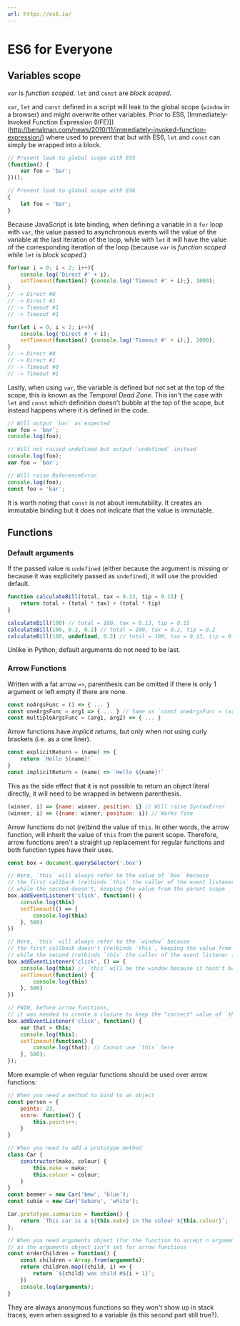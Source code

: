 ```yaml
---
url: https://es6.io/
---
```


# ES6 for Everyone

## Variables scope

`var` is *function scoped*. `let` and `const` are *block scoped*.

`var`, `let` and `const` defined in a script will leak to the global scope (`window` in a browser) and might overwrite other variables. Prior to ES6, [Immediately-Invoked Function Expression (IIFE)])(http://benalman.com/news/2010/11/immediately-invoked-function-expression/) where used to prevent that but with ES6, `let` and `const` can simply be wrapped into a block.

```js
// Prevent leak to global scope with ES5
(function() {
    var foo = 'bar';
})();

// Prevent leak to global scope with ES6
{
    let foo = 'bar';
}
```

Because JavaScript is late binding, when defining a variable in a `for` loop with `var`, the value passed to asynchronous events will the value of the variable at the last iteration of the loop, while with `let` it will have the value of the corresponding iteration of the loop (because `var` is *function scoped* while `let` is *block scoped*.)

```js
for(var i = 0; i < 2; i++){
    console.log('Direct #' + i);
    setTimeout(function() {console.log('Timeout #' + i);}, 1000);
}
// -> Direct #0
// -> Direct #1
// -> Timeout #1
// -> Timeout #1

for(let i = 0; i < 2; i++){
    console.log('Direct #' + i);
    setTimeout(function() {console.log('Timeout #' + i);}, 1000);
}
// -> Direct #0
// -> Direct #1
// -> Timeout #0
// -> Timeout #1
```

Lastly, when using `var`, the variable is defined but *not* set at the top of the scope, this is known as the *Temporal Dead Zone*. This isn't the case with `let` and `const` which definition doesn't bubble at the top of the scope, but instead happens where it is defined in the code.

```js
// Will output `bar` as expected
var foo = 'bar';
console.log(foo);

// Will not raised undefined but output `undefined` instead
console.log(foo);
var foo = 'bar';

// Will raise ReferenceError
console.log(foo);
const foo = 'bar';
```

It is worth noting that `const` is not about immutability. It creates an immutable binding but it does not indicate that the value is immutable.

## Functions

### Default arguments

If the passed value is `undefined` (either because the argument is missing or because it was explicitely passed as `undefined`), it will use the provided default.

```javascript
function calculateBill(total, tax = 0.13, tip = 0.15) {
    return total + (total * tax) + (total * tip)
}

calculateBill(100) // total = 100, tax = 0.13, tip = 0.15
calculateBill(100, 0.2, 0.2) // total = 100, tax = 0.2, tip = 0.2
calculateBill(100, undefined, 0.2) // total = 100, tax = 0.13, tip = 0.2
```

Unlike in Python, default arguments do not need to be last.

### Arrow Functions

Written with a fat arrow `=>`, parenthesis can be omitted if there is only 1 argument or left empty if there are none.

```javascript
const noArgsFunc = () => { ... }
const oneArgsFunc = arg1 => { ... } // Same as `const oneArgsFunc = (args1) => { ... }`
const multipleArgsFunc = (arg1, arg2) => { ... }
```

Arrow functions have *implicit returns*, but only when not using curly brackets (i.e. as a one liner).

```javascript
const explicitReturn = (name) => {
    return `Hello ${name}!`
}
const implicitReturn = (name) => `Hello ${name}!`
```

This as the side effect that it is not possible to return an object literal directly, it will need to be wrapped in between parenthesis.

```javascript
(winner, i) => {name: winner, position: i} // Will raise SyntaxError
(winner, i) => ({name: winner, position: i}) // Works fine
```

Arrow functions do not (re)bind the value of `this`. In other words, the arrow function, will inherit the value of `this` from the parent scope. Therefore, arrow functions aren't a straight up replacement for regular functions and both function types have their uses.

```javascript
const box = document.querySelector('.box')

// Here, `this` will always refer to the value of `box` because
// the first callback (re)binds `this` the caller of the event listener (i.e. the box)
// while the second doesn't, keeping the value from the parent scope
box.addEventListener('click', function() {
    console.log(this)
    setTimeout(() => {
        console.log(this)
    }, 500)
})

// Here, `this` will always refer to the `window` because
// the first callback doesn't (re)binds `this`, keeping the value from the parent scope
// while the second (re)binds `this` the caller of the event listener (i.e. the window)
box.addEventListener('click', () => {
    console.log(this) // `this` will be the window because it hasn't been rebound
    setTimeout(function() {
        console.log(this)
    }, 500)
})

// FWIW, before arrow functions,
// it was needed to create a closure to keep the "correct" value of `this`
box.addEventListener('click', function() {
    var that = this;
    console.log(this);
    setTimeout(function() {
        console.log(that); // Cannot use `this` here
    }, 500);
});
```

More example of when regular functions should be used over arrow functions:

```javascript
// When you need a method to bind to an object
const person = {
    points: 23,
    score: function() {
        this.points++;
    }
}

// When you need to add a prototype method
class Car {
    constructor(make, colour) {
        this.make = make;
        this.colour = colour;
    }
}
const beemer = new Car('bmw', 'blue');
const subie = new Car('Subaru', 'white');

Car.prototype.summarize = function() {
    return `This car is a ${this.make} in the colour ${this.colour}`;
};

// When you need arguments object (for the function to accept n arguments)
// as the arguments object isn't set for arrow functions
const orderChildren = function() {
    const children = Array.from(arguments);
    return children.map((child, i) => {
        return `${child} was child #${i + 1}`;
    })
    console.log(arguments);
}
```

They are always anonymous functions so they won't show up in stack traces, even when assigned to a variable (is this second part still true?).
